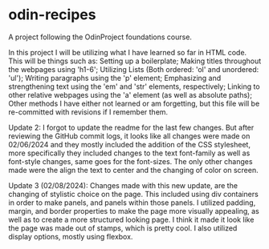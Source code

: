 # odin-recipes
A project following the OdinProject foundations course.

In this project I will be utilizing what I have learned so far in HTML code.
This will be things such as:
Setting up a boilerplate;
Making titles throughout the webpages using 'h1-6';
Utilizing Lists (Both ordered: 'ol' and unordered: 'ul');
Writing paragraphs using the 'p' element;
Emphasizing and strengthening text using the 'em' and 'str' elements, respectively;
Linking to other relative webpages using the 'a' element (as well as absolute paths);
Other methods I have either not learned or am forgetting, but this file will be re-committed with revisions if I remember them.

Update 2:
I forgot to update the readme for the last few changes. But after reviewing the GitHub commit logs, it looks like all changes were made on 02/06/2024 and they
mostly included the addition of the CSS stylesheet, more specifically they included changes to the text font-family as well as font-style changes, same goes for the font-sizes.
The only other changes made were the align the text to center and the changing of color on screen.

Update 3 (02/08/2024):
Changes made with this new update, are the changing of stylistic choice on the page. This included using div containers in order to make panels, and panels within those panels. I utilized
padding, margin, and border properties to make the page more visually appealing, as well as to create a more structured looking page. I think it made it look like the page was made out of stamps, which is pretty cool. I also utilized display options, mostly using flexbox.

